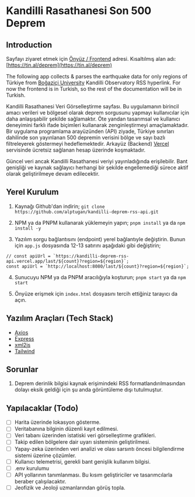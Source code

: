 # Kandilli Rasathanesi Son 500 Deprem
## Introduction
Sayfayı ziyaret etmek için [Önyüz / Frontend](https://alptugan.github.io/kandilli-deprem-rss-api/) adresi.
Kısaltılmış alan adı: [https://tin.al/deprem](https://tin.al/deprem)

The following app collects & parses the earthquake data for only regions of Türkiye from [Boğaziçi University](http://www.koeri.boun.edu.tr/scripts/lst0.asp) Kandilli Observatory RSS hyperlink. For now the frontend is in Turkish, so the rest of the documentation will be in Turkish.

Kandilli Rasathanesi Veri Görselleştirme sayfası. Bu uygulamanın birincil amacı verileri ve bölgesel olarak deprem sorgusunu yapmayı kullanıcılar için daha anlaşışabilir şekilde sağlamaktır. Öte yandan tasarımsal ve kullanıcı deneyimini farklı ifade biçimleri kullanarak zenginleştirmeyi amaçlamaktadır. Bir uygulama programlama arayüzünden (API) ziyade, Türkiye sınırları dahilinde son yayınlanan 500 depremin verisini bölge ve sayı bazlı filtreleyerek göstermeyi hedeflemektedir. Arkayüz (Backend) [Vercel](https://vercel.com) servisinde ücretsiz sağlanan hesap üzerinde koşmaktadır. 

Güncel veri ancak Kandilli Rasathanesi veriyi yayınladığında erişilebilir. 
Bant genişliği ve kaynak sağlayıcı herhangi bir şekilde engellemediği sürece aktif olarak geliştirilmeye devam edilecektir.


## Yerel Kurulum
1. Kaynağı Github'dan indirin;
`git clone https://github.com/alptugan/kandilli-deprem-rss-api.git`


2. NPM ya da PNPM kullanarak yüklemeyin yapın;
`pnpm install` ya da `npm install -y`


3. Yazılım sorgu bağlantısını (endpoint) yerel bağlantıyle değiştirin. Bunun için `app.js` dosyasında 12-13 satırını aşağıdaki gibi değiştirin;
```
// const apiUrl = `https://kandilli-deprem-rss-api.vercel.app/last/${count}?region=${region}`;
const apiUrl = `http://localhost:8080/last/${count}?region=${region}`;
```

4. Sunucuyu NPM ya da PNPM aracılığıyla koşturun;
`pnpm start` ya da `npm start`


5. Önyüze erişmek için `index.html` dosyasını tercih ettiğiniz tarayıcı da açın.


## Yazılım Araçları (Tech Stack)
- [Axios](https://github.com/axios/axios) 
- [Express](https://github.com/expressjs/express)
- [xml2js](https://github.com/Leonidas-from-XIV/node-xml2js)
- [Tailwind](https://tailwindcss.com/plus/ui-blocks)


## Sorunlar
1. Deprem derinlik bilgisi kaynak erişimindeki RSS formatlandırılmasından dolayı eksik geldiği için şu anda görüntüleme dışı tutulmuştur.


## Yapılacaklar (Todo)
- [ ] Harita üzerinde lokasyon gösterme.
- [ ] Veritabanına bilginin düzenli kayıt edilmesi.
- [ ] Veri tabanı üzerinden istatiski veri görselleştirme grafikleri.
- [ ] Takip edilen bölgelere dair uyarı sisteminin geliştirilmesi.
- [ ] Yapay-zeka üzerinden veri analizi ve olası sarsıntı öncesi bilgilendirme sistemi üzerine çözümler.
- [ ] Kullanıcı telemetrisi, gerekli bant genişlik kullanım bilgisi. 
- [ ] .env kurulumu
- [ ] API yollarının tanımlanması. Bu kısım geliştiriciler ve tasarımcılarla beraber çalışılacaktır. 
- [ ] Jeofizik ve Jeoloji uzmanlarından görüş topla.
